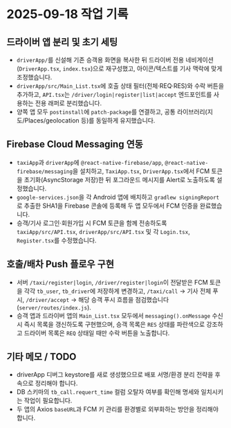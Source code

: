 # 2025-09-18 작업 기록

## 드라이버 앱 분리 및 초기 세팅

- `driverApp/`를 신설해 기존 승객용 화면을 복사한 뒤 드라이버 전용 네비게이션(`DriverApp.tsx`, `index.tsx`)으로 재구성했고, 아이콘/텍스트를 기사 맥락에 맞게 조정했습니다.
- `driverApp/src/Main_List.tsx`에 호출 상태 필터(전체·REQ·RES)와 수락 버튼을 추가하고, `API.tsx`는 `/driver/login|register|list|accept` 엔드포인트를 사용하는 전용 래퍼로 분리했습니다.
- 양쪽 앱 모두 `postinstall`에 `patch-package`를 연결하고, 공통 라이브러리(지도/Places/geolocation 등)를 동일하게 유지했습니다.

## Firebase Cloud Messaging 연동

- `taxiApp`과 `driverApp`에 `@react-native-firebase/app`, `@react-native-firebase/messaging`을 설치하고, `TaxiApp.tsx`, `DriverApp.tsx`에서 FCM 토큰을 초기화(AsyncStorage 저장)한 뒤 포그라운드 메시지를 Alert로 노출하도록 설정했습니다.
- `google-services.json`을 각 Android 앱에 배치하고 `gradlew signingReport`로 추출한 SHA1을 Firebase 콘솔에 등록해 두 앱 모두에서 FCM 인증을 완료했습니다.
- 승객/기사 로그인·회원가입 시 FCM 토큰을 함께 전송하도록 `taxiApp/src/API.tsx`, `driverApp/src/API.tsx` 및 각 `Login.tsx`, `Register.tsx`를 수정했습니다.

## 호출/배차 Push 플로우 구현

- 서버 `/taxi/register|login`, `/driver/register|login`이 전달받은 FCM 토큰을 각각 `tb_user`, `tb_driver`에 저장하게 변경하고, `/taxi/call` → 기사 전체 푸시, `/driver/accept` → 해당 승객 푸시 흐름을 점검했습니다 (`server/routes/index.js`).
- 승객 앱과 드라이버 앱의 `Main_List.tsx` 모두에서 `messaging().onMessage` 수신 시 즉시 목록을 갱신하도록 구현했으며, 승객 목록은 `RES` 상태를 파란색으로 강조하고 드라이버 목록은 `REQ` 상태일 때만 수락 버튼을 노출합니다.

## 기타 메모 / TODO

- driverApp 디버그 keystore를 새로 생성했으므로 배포 서명/환경 분리 전략을 후속으로 정리해야 합니다.
- DB 스키마의 `tb_call.requert_time` 컬럼 오탈자 여부를 확인해 명세와 일치시키는 작업이 필요합니다.
- 두 앱의 Axios `baseURL`과 FCM 키 관리를 환경별로 외부화하는 방안을 정리해야 합니다.
